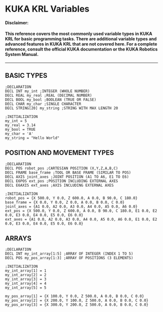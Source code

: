 # KUKA KRL Variables
#### Disclaimer:
#### This reference covers the most commonly used variable types in KUKA KRL for basic programming tasks. There are additional variable types and advanced features in KUKA KRL that are not covered here. For a complete reference, consult the official KUKA documentation or the KUKA Robotics System Manual.
---
## BASIC TYPES

```krl
;DECLARATION
DECL INT my_int ;INTEGER (WHOLE NUMBER)
DECL REAL my_real ;REAL (DECIMAL NUMBER)
DECL BOOL my_bool ;BOOLEAN (TRUE OR FALSE)
DECL CHAR my_char ;SINGLE CHARACTER
DECL STRING[20] my_string ;STRING WITH MAX LENGTH 20

;INITIALIZATION
my_int = 5
my_real = 3.14
my_bool = TRUE
my_char = 'A'
my_string = "Hello World"
```

## POSITION AND MOVEMENT TYPES
```krl
;DECLARATION
DECL POS robot_pos ;CARTESIAN POSITION (X,Y,Z,A,B,C)
DECL FRAME base_frame ;TOOL OR BASE FRAME (SIMILAR TO POS)
DECL AXIS joint_axes ;JOINT POSITION (A1 TO A6, E1 TO E6)
DECL E6POS ext_pos ;POSITION INCLUDING EXTERNAL AXES
DECL E6AXIS ext_axes ;AXIS INCLUDING EXTERNAL AXES

;INITIALIZATION
robot_pos = {X 500.0, Y 0.0, Z 600.0, A 0.0, B 90.0, C 180.0}
base_frame = {X 0.0, Y 0.0, Z 0.0, A 0.0, B 0.0, C 0.0}
joint_axes = {A1 0.0, A2 0.0, A3 0.0, A4 0.0, A5 0.0, A6 0.0}
ext_pos = {X 500.0, Y 0.0, Z 600.0, A 0.0, B 90.0, C 180.0, E1 0.0, E2 0.0, E3 0.0, E4 0.0, E5 0.0, E6 0.0}
ext_axes = {A1 0.0, A2 0.0, A3 0.0, A4 0.0, A5 0.0, A6 0.0, E1 0.0, E2 0.0, E3 0.0, E4 0.0, E5 0.0, E6 0.0}

```

## ARRAYS
```krl
;DECLARATION
DECL INT my_int_array[1:5] ;ARRAY OF INTEGER (INDEX 1 TO 5)
DECL POS my_pos_array[1:3] ;ARRAY OF POSITIONS (3 ELEMENTS)

;INITIALIZATION
my_int_array[1] = 1
my_int_array[2] = 2
my_int_array[3] = 3
my_int_array[4] = 4
my_int_array[5] = 5

my_pos_array[1] = {X 100.0, Y 0.0, Z 500.0, A 0.0, B 0.0, C 0.0}
my_pos_array[2] = {X 200.0, Y 100.0, Z 500.0, A 0.0, B 0.0, C 0.0}
my_pos_array[3] = {X 300.0, Y 200.0, Z 500.0, A 0.0, B 0.0, C 0.0}
```
